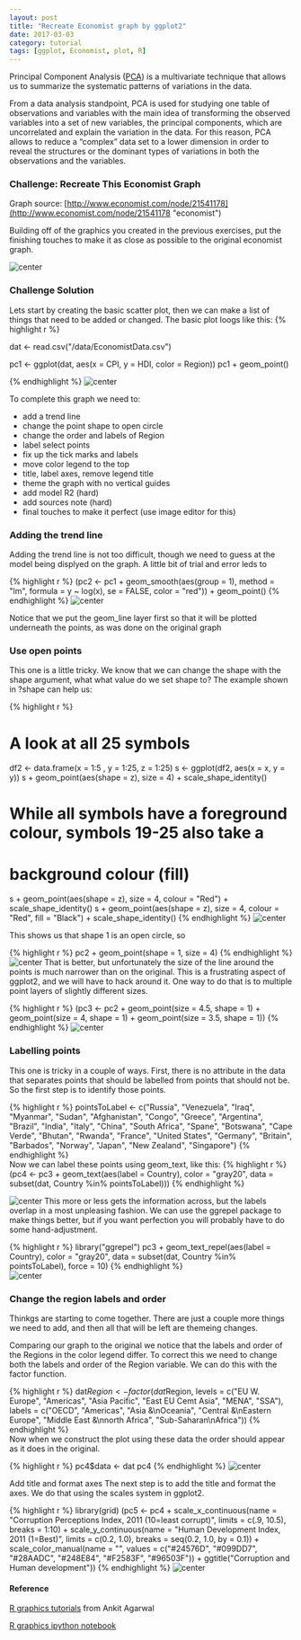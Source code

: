 ```yaml
---
layout: post
title: "Recreate Economist graph by ggplot2"
date: 2017-03-03
category: tutorial
tags: [ggplot, Economist, plot, R]
---
```


Principal Component Analysis ([PCA](http://en.wikipedia.org/wiki/Principal_component)) is a multivariate technique that allows us to summarize the systematic patterns of variations in the data. 

<!--more-->

From a data analysis standpoint, PCA is used for studying one table of observations and variables with the main idea of transforming the observed variables into a set of new variables, the principal components, which are uncorrelated and explain the variation in the data. For this reason, PCA allows to reduce a “complex” data set to a lower dimension in order to reveal the structures or the dominant types of variations in both the observations and the variables.


### Challenge: Recreate This Economist Graph
Graph source: [http://www.economist.com/node/21541178](http://www.economist.com/node/21541178 "economist")

Building off of the graphics you created in the previous exercises, put the finishing touches to make it as close as possible to the original economist graph.

![center](/figures/2017-03-03-recreate-economist-graph-by-ggplot2/Economist1.png) 

### Challenge Solution

Lets start by creating the basic scatter plot, then we can make a list of things that need to be added or changed. The basic plot loogs like this:
{% highlight r %}

dat <- read.csv("/data/EconomistData.csv")

  pc1 <- ggplot(dat, aes(x = CPI, y = HDI, color = Region))
  pc1 + geom_point()
  
{% endhighlight %}
![center](/figures/2017-03-03-recreate-economist-graph-by-ggplot2/pc1.png) 

To complete this graph we need to:

* add a trend line
* change the point shape to open circle
* change the order and labels of Region
* label select points
* fix up the tick marks and labels
* move color legend to the top
* title, label axes, remove legend title
* theme the graph with no vertical guides
* add model R2 (hard)
* add sources note (hard)
* final touches to make it perfect (use image editor for this)

### Adding the trend line

Adding the trend line is not too difficult, though we need to guess at the model being displyed on the graph. A little bit of trial and error leds to

{% highlight r %}
(pc2 <- pc1 +
     geom_smooth(aes(group = 1),
                 method = "lm",
                 formula = y ~ log(x),
                 se = FALSE,
                 color = "red")) +
     geom_point()
{% endhighlight %}
![center](/figures/2017-03-03-recreate-economist-graph-by-ggplot2/pc2.png) 

Notice that we put the geom_line layer first so that it will be plotted underneath the points, as was done on the original graph

### Use open points
This one is a little tricky. We know that we can change the shape with the shape argument, what what value do we set shape to? The example shown in ?shape can help us:

{% highlight r %}
 # A look at all 25 symbols
  df2 <- data.frame(x = 1:5 , y = 1:25, z = 1:25)
  s <- ggplot(df2, aes(x = x, y = y))
  s + geom_point(aes(shape = z), size = 4) + scale_shape_identity()
  # While all symbols have a foreground colour, symbols 19-25 also take a
  # background colour (fill)
  s + geom_point(aes(shape = z), size = 4, colour = "Red") +
    scale_shape_identity()
  s + geom_point(aes(shape = z), size = 4, colour = "Red", fill = "Black") +
    scale_shape_identity()
 {% endhighlight %}
![center](/figures/2017-03-03-recreate-economist-graph-by-ggplot2/shapes.png) 

This shows us that shape 1 is an open circle, so

{% highlight r %}
pc2 +
    geom_point(shape = 1, size = 4)
{% endhighlight %}
![center](/figures/2017-03-03-recreate-economist-graph-by-ggplot2//pc2-3.png) 
That is better, but unfortunately the size of the line around the points is much narrower than on the original. This is a frustrating aspect of ggplot2, and we will have to hack around it. One way to do that is to multiple point layers of slightly different sizes.

{% highlight r %}
(pc3 <- pc2 +
     geom_point(size = 4.5, shape = 1) +
     geom_point(size = 4, shape = 1) +
     geom_point(size = 3.5, shape = 1))
{% endhighlight %}
![center](/figures/2017-03-03-recreate-economist-graph-by-ggplot2/pc3.png) 

### Labelling points
This one is tricky in a couple of ways. First, there is no attribute in the data that separates points that should be labelled from points that should not be. So the first step is to identify those points.

{% highlight r %}
pointsToLabel <- c("Russia", "Venezuela", "Iraq", "Myanmar", "Sudan",
                     "Afghanistan", "Congo", "Greece", "Argentina", "Brazil",
                     "India", "Italy", "China", "South Africa", "Spane",
                     "Botswana", "Cape Verde", "Bhutan", "Rwanda", "France",
                     "United States", "Germany", "Britain", "Barbados", "Norway", "Japan",
                     "New Zealand", "Singapore")
 {% endhighlight %}                    
Now we can label these points using geom_text, like this:
{% highlight r %}
(pc4 <- pc3 +
    geom_text(aes(label = Country),
              color = "gray20",
              data = subset(dat, Country %in% pointsToLabel)))
 {% endhighlight %}  
 
![center](/figures/2017-03-03-recreate-economist-graph-by-ggplot2/pc4.png) 
This more or less gets the information across, but the labels overlap in a most unpleasing fashion. We can use the ggrepel package to make things better, but if you want perfection you will probably have to do some hand-adjustment.

{% highlight r %}
library("ggrepel")
  pc3 +
    geom_text_repel(aes(label = Country),
              color = "gray20",
              data = subset(dat, Country %in% pointsToLabel),
              force = 10)
 {% endhighlight %}  
![center](/figures/2017-03-03-recreate-economist-graph-by-ggplot2/pc4-ggrel.png) 

### Change the region labels and order
Thinkgs are starting to come together. There are just a couple more things we need to add, and then all that will be left are themeing changes.

Comparing our graph to the original we notice that the labels and order of the Regions in the color legend differ. To correct this we need to change both the labels and order of the Region variable. We can do this with the factor function.

{% highlight r %}
dat$Region <- factor(dat$Region,
                       levels = c("EU W. Europe",
                                  "Americas",
                                  "Asia Pacific",
                                  "East EU Cemt Asia",
                                  "MENA",
                                  "SSA"),
                       labels = c("OECD",
                                  "Americas",
                                  "Asia &\nOceania",
                                  "Central &\nEastern Europe",
                                  "Middle East &\nnorth Africa",
                                  "Sub-Saharan\nAfrica"))
 {% endhighlight %}  
Now when we construct the plot using these data the order should appear as it does in the original.

{% highlight r %}
pc4$data <- dat
  pc4
{% endhighlight %} 
![center](/figures/2017-03-03-recreate-economist-graph-by-ggplot2/pc4-relabel.png) 

Add title and format axes
The next step is to add the title and format the axes. We do that using the scales system in ggplot2.

{% highlight r %}
library(grid)
  (pc5 <- pc4 +
    scale_x_continuous(name = "Corruption Perceptions Index, 2011 (10=least corrupt)",
                       limits = c(.9, 10.5),
                       breaks = 1:10) +
    scale_y_continuous(name = "Human Development Index, 2011 (1=Best)",
                       limits = c(0.2, 1.0),
                       breaks = seq(0.2, 1.0, by = 0.1)) +
    scale_color_manual(name = "",
                       values = c("#24576D",
                                  "#099DD7",
                                  "#28AADC",
                                  "#248E84",
                                  "#F2583F",
                                  "#96503F")) +
    ggtitle("Corruption and Human development"))
 {% endhighlight %} 
 ![center](/figures/2017-03-03-recreate-economist-graph-by-ggplot2/pc5.png) 
 
#### Reference
[R graphics tutorials](http://www.grroups.com/blog/r-graphics-tutorial-series-part-6-ggplot2) from Ankit Agarwal

[R graphics ipython notebook](tutorials.iq.harvard.edu/R/Rgraphics/Rgraphics.ipynb#Putting-It-All-Together)
